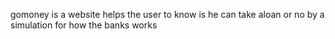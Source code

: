 gomoney is a website helps the user to know is he can take aloan  or no by a simulation for how the banks works
